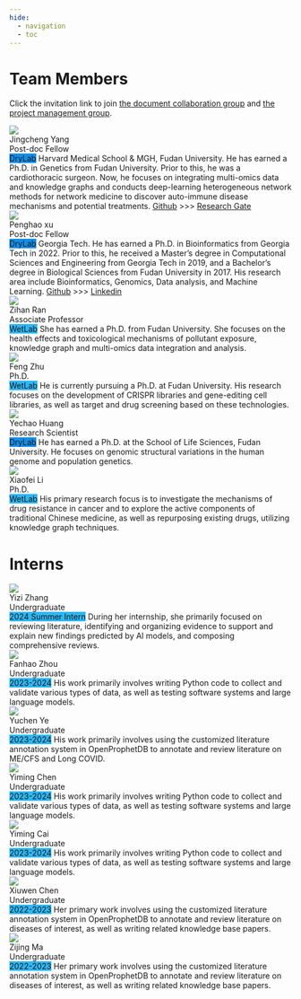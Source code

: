 ```yaml
---
hide:
  - navigation
  - toc
---
```


# Team Members

Click the invitation link to join [the document collaboration group](https://kdocs.cn/join/g924rmw?f=101) and [the project management group](https://github.com/orgs/open-prophetdb/projects/1).

<!-- Add several div tags which contains four elements for each div tag. Four elements are picture, name, position and description. And the description item must be placed on the right, other items are placed on the left. -->

<div style="display: flex; flex-direction: row; flex-wrap: wrap;">
  <div class="member-card">
    <div class="left">
      <img src="/assets/images/jingchengyang.jpeg" />
      <div>
        <div class="name">Jingcheng Yang</div>
        <div class="position">Post-doc Fellow</div>
      </div>
    </div>
    <div class="right">
      <span class="custom-tag" style="background-color: #108ee9;">DryLab</span> Harvard Medical School & MGH, Fudan University. He has earned a Ph.D. in Genetics from Fudan University. Prior to this, he was a cardiothoracic surgeon. Now, he focuses on integrating multi-omics data and knowledge graphs and conducts deep-learning heterogeneous network methods for network medicine to discover auto-immune disease mechanisms and potential treatments. <a href="https://github.com/yjcyxky">Github</a> >>> <a href="https://www.researchgate.net/profile/Jingcheng-Yang-4">Research Gate</a>
    </div>
  </div>
  <div class="member-card">
    <div class="left">
      <img src="/assets/images/penghaoxu.jpg"/>
      <div>
        <div class="name">Penghao xu</div>
        <div class="position">Post-doc Fellow</div>
      </div>
    </div>
    <div class="right">
      <span class="custom-tag" style="background-color: #108ee9;">DryLab</span> Georgia Tech. He has earned a Ph.D. in Bioinformatics from Georgia Tech in 2022. Prior to this, he received a Master’s degree in Computational Sciences and Engineering from Georgia Tech in 2019, and a Bachelor’s degree in Biological Sciences from Fudan University in 2017. His research area include Bioinformatics, Genomics, Data analysis, and Machine Learning. <a href="https://github.com/xph9876">Github</a> >>> <a href="https://www.linkedin.com/in/penghao-xu-24111914b/">Linkedin</a>
    </div>
  </div>
  <div class="member-card">
    <div class="left">
      <img src="/assets/images/zihanran.png"/>
      <div>
        <div class="name">Zihan Ran</div>
        <div class="position">Associate Professor</div>
      </div>
    </div>
    <div class="right">
      <span class="custom-tag" style="background-color: #2db7f5;">WetLab</span> She has earned a Ph.D. from Fudan University. She focuses on the health effects and toxicological mechanisms of pollutant exposure, knowledge graph and multi-omics data integration and analysis.
    </div>
  </div>
  <div class="member-card">
    <div class="left">
      <img src="/assets/images/fengzhu.png"/>
      <div>
        <div class="name">Feng Zhu</div>
        <div class="position">Ph.D.</div>
      </div>
    </div>
    <div class="right">
      <span class="custom-tag" style="background-color: #2db7f5;">WetLab</span> He is currently pursuing a Ph.D. at Fudan University. His research focuses on the development of CRISPR libraries and gene-editing cell libraries, as well as target and drug screening based on these technologies.
    </div>
  </div>
  <div class="member-card">
    <div class="left">
      <img src="/assets/images/yechaohuang.png"/>
      <div>
        <div class="name">Yechao Huang</div>
        <div class="position">Research Scientist</div>
      </div>
    </div>
    <div class="right">
      <span class="custom-tag" style="background-color: #108ee9;">DryLab</span> He has earned a Ph.D. at the School of Life Sciences, Fudan University. He focuses on genomic structural variations in the human genome and population genetics.
    </div>
  </div>
  <div class="member-card">
    <div class="left">
      <img src="/assets/images/xiaofeili.png"/>
      <div>
        <div class="name">Xiaofei Li</div>
        <div class="position">Ph.D.</div>
      </div>
    </div>
    <div class="right">
      <span class="custom-tag" style="background-color: #2db7f5;">WetLab</span> His primary research focus is to investigate the mechanisms of drug resistance in cancer and to explore the active components of traditional Chinese medicine, as well as repurposing existing drugs, utilizing knowledge graph techniques.
    </div>
  </div>
</div>

<span style="margin-bottom: 10px;" />

# Interns

<div style="display: flex; flex-direction: row; flex-wrap: wrap;">
  <div class="member-card">
    <div class="left">
      <img src="/assets/images/unknown.jpg"/>
      <div>
        <div class="name">Yizi Zhang</div>
        <div class="position">Undergraduate</div>
      </div>
    </div>
    <div class="right">
      <span class="custom-tag" style="background-color: #2db7f5;">2024 Summer Intern</span> During her internship, she primarily focused on reviewing literature, identifying and organizing evidence to support and explain new findings predicted by AI models, and composing comprehensive reviews.
    </div>
  </div>

  <div class="member-card">
    <div class="left">
      <img src="/assets/images/unknown.jpg"/>
      <div>
        <div class="name">Fanhao Zhou</div>
        <div class="position">Undergraduate</div>
      </div>
    </div>
    <div class="right">
      <span class="custom-tag" style="background-color: #2db7f5;">2023-2024</span> His work primarily involves writing Python code to collect and validate various types of data, as well as testing software systems and large language models.
    </div>
  </div>

  <div class="member-card">
    <div class="left">
      <img src="/assets/images/unknown.jpg"/>
      <div>
        <div class="name">Yuchen Ye</div>
        <div class="position">Undergraduate</div>
      </div>
    </div>
    <div class="right">
      <span class="custom-tag" style="background-color: #2db7f5;">2023-2024</span> His work primarily involves using the customized literature annotation system in OpenProphetDB to annotate and review literature on ME/CFS and Long COVID.
    </div>
  </div>

  <div class="member-card">
    <div class="left">
      <img src="/assets/images/unknown.jpg"/>
      <div>
        <div class="name">Yiming Chen</div>
        <div class="position">Undergraduate</div>
      </div>
    </div>
    <div class="right">
      <span class="custom-tag" style="background-color: #2db7f5;">2023-2024</span> His work primarily involves writing Python code to collect and validate various types of data, as well as testing software systems and large language models.
    </div>
  </div>

  <div class="member-card">
    <div class="left">
      <img src="/assets/images/unknown.jpg"/>
      <div>
        <div class="name">Yiming Cai</div>
        <div class="position">Undergraduate</div>
      </div>
    </div>
    <div class="right">
      <span class="custom-tag" style="background-color: #2db7f5;">2023-2024</span> His work primarily involves writing Python code to collect and validate various types of data, as well as testing software systems and large language models.
    </div>
  </div>

  <div class="member-card">
    <div class="left">
      <img src="/assets/images/unknown.jpg"/>
      <div>
        <div class="name">Xiuwen Chen</div>
        <div class="position">Undergraduate</div>
      </div>
    </div>
    <div class="right">
      <span class="custom-tag" style="background-color: #2db7f5;">2022-2023</span> Her primary work involves using the customized literature annotation system in OpenProphetDB to annotate and review literature on diseases of interest, as well as writing related knowledge base papers.
    </div>
  </div>

  <div class="member-card">
    <div class="left">
      <img src="/assets/images/unknown.jpg"/>
      <div>
        <div class="name">Zijing Ma</div>
        <div class="position">Undergraduate</div>
      </div>
    </div>
    <div class="right">
      <span class="custom-tag" style="background-color: #2db7f5;">2022-2023</span> Her primary work involves using the customized literature annotation system in OpenProphetDB to annotate and review literature on diseases of interest, as well as writing related knowledge base papers.
    </div>
  </div>
</div>